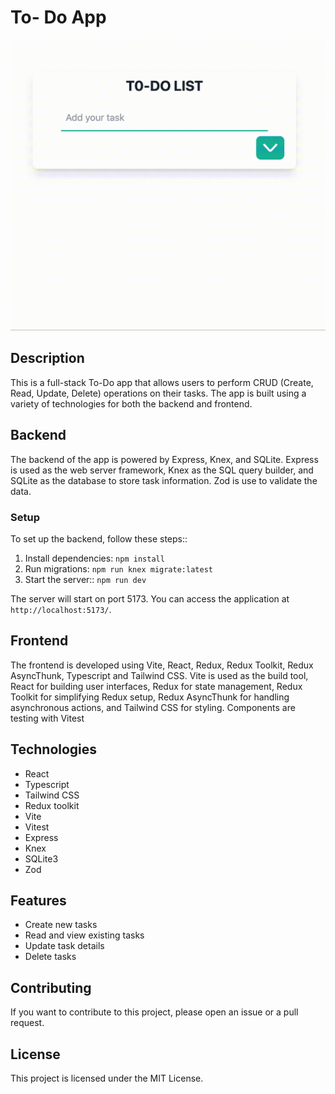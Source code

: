 # To- Do App
![Todo](public/todofunction.gif)
## Description

This is a full-stack To-Do app that allows users to perform CRUD (Create, Read, Update, Delete) operations on their tasks. The app is built using a variety of technologies for both the backend and frontend.

## Backend

The backend of the app is powered by Express, Knex, and SQLite. Express is used as the web server framework, Knex as the SQL query builder, and SQLite as the database to store task information. Zod is use to validate the data.

### Setup 
To set up the backend, follow these steps::

1. Install dependencies: `npm install`
2. Run migrations: `npm run knex migrate:latest`
3. Start the server:: `npm run dev`

The server will start on port 5173. You can access the application at `http://localhost:5173/`.

## Frontend

The frontend is developed using Vite, React, Redux, Redux Toolkit, Redux AsyncThunk, Typescript and Tailwind CSS. Vite is used as the build tool, React for building user interfaces, Redux for state management, Redux Toolkit for simplifying Redux setup, Redux AsyncThunk for handling asynchronous actions, and Tailwind CSS for styling. Components are testing with Vitest

## Technologies
- React
- Typescript
- Tailwind CSS
- Redux toolkit
- Vite
- Vitest
- Express
- Knex
- SQLite3
- Zod

## Features

- Create new tasks
- Read and view existing tasks
- Update task details
- Delete tasks

## Contributing

If you want to contribute to this project, please open an issue or a pull request.

## License

This project is licensed under the MIT License.

[def]: /Users/rocioperalta/Desktop/Porfolio/to-do-app/public/todofunction.gif